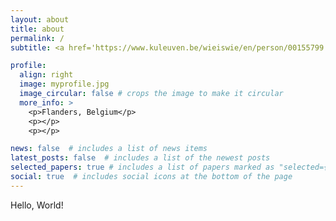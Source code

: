 ```yaml
---
layout: about
title: about
permalink: /
subtitle: <a href='https://www.kuleuven.be/wieiswie/en/person/00155799'>KU Leuven/a> - PostDoc Researcher in the Laboratory for Human Evolutionary Genetics

profile:
  align: right
  image: myprofile.jpg
  image_circular: false # crops the image to make it circular
  more_info: >
    <p>Flanders, Belgium</p>
    <p></p>
    <p></p>

news: false  # includes a list of news items
latest_posts: false  # includes a list of the newest posts
selected_papers: true # includes a list of papers marked as "selected={true}"
social: true  # includes social icons at the bottom of the page
---
```


Hello, World! 
